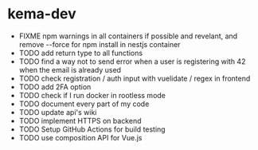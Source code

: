 # kema-dev

* FIXME npm warnings in all containers if possible and revelant, and remove --force for npm install in nestjs container
* TODO add return type to all functions
* TODO find a way not to send error when a user is registering with 42 when the email is already used
* TODO check registration / auth input with vuelidate / regex in frontend
* TODO add 2FA option
* TODO check if I run docker in rootless mode
* TODO document every part of my code
* TODO update api's wiki
* TODO implement HTTPS on backend
* TODO Setup GitHub Actions for build testing
* TODO use composition API for Vue.js
